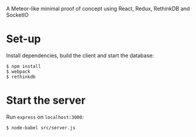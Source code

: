 
A Meteor-like minimal proof of concept using React, Redux, RethinkDB and SocketIO


# Set-up

Install dependencies, build the client and start the database:

    $ npm install
    $ webpack
    $ rethinkdb


# Start the server

Run `express` on `localhost:3000`:

    $ node-babel src/server.js
